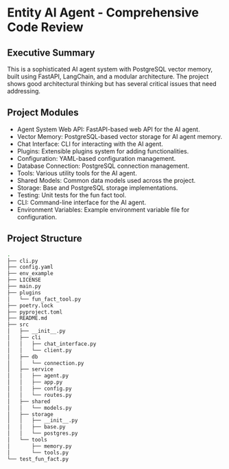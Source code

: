 # Entity AI Agent - Comprehensive Code Review

## Executive Summary

This is a sophisticated AI agent system with PostgreSQL vector memory, built using FastAPI, LangChain, and a modular architecture. The project shows good architectural thinking but has several critical issues that need addressing.

## Project Modules

- Agent System Web API: FastAPI-based web API for the AI agent.
- Vector Memory: PostgreSQL-based vector storage for AI agent memory.
- Chat Interface: CLI for interacting with the AI agent.
- Plugins: Extensible plugins system for adding functionalities.
- Configuration: YAML-based configuration management.
- Database Connection: PostgreSQL connection management.
- Tools: Various utility tools for the AI agent.
- Shared Models: Common data models used across the project.
- Storage: Base and PostgreSQL storage implementations.
- Testing: Unit tests for the fun fact tool.
- CLI: Command-line interface for the AI agent.
- Environment Variables: Example environment variable file for configuration.


## Project Structure
```sh
.
├── cli.py
├── config.yaml
├── env_example
├── LICENSE
├── main.py
├── plugins
│   └── fun_fact_tool.py
├── poetry.lock
├── pyproject.toml
├── README.md
├── src
│   ├── __init__.py
│   ├── cli
│   │   ├── chat_interface.py
│   │   └── client.py
│   ├── db
│   │   └── connection.py
│   ├── service
│   │   ├── agent.py
│   │   ├── app.py
│   │   ├── config.py
│   │   └── routes.py
│   ├── shared
│   │   └── models.py
│   ├── storage
│   │   ├── __init__.py
│   │   ├── base.py
│   │   └── postgres.py
│   └── tools
│       ├── memory.py
│       └── tools.py
└── test_fun_fact.py
```